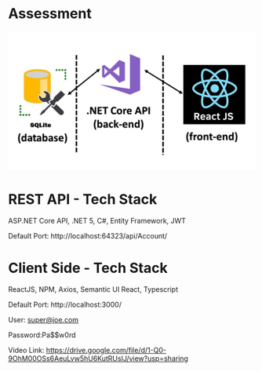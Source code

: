 # Assessment
![image](https://raw.githubusercontent.com/shoaibijaz/Assessment/main/app.jpg)

# REST API - Tech Stack
ASP.NET Core API, .NET 5, C#, Entity Framework, JWT

Default Port: http://localhost:64323/api/Account/

# Client Side - Tech Stack
ReactJS, NPM, Axios, Semantic UI React, Typescript

Default Port: http://localhost:3000/

User: super@joe.com

Password:Pa$$w0rd

Video Link:
https://drive.google.com/file/d/1-Q0-9OhM00OSs6AeuLvw5hU6KutRUsIJ/view?usp=sharing
